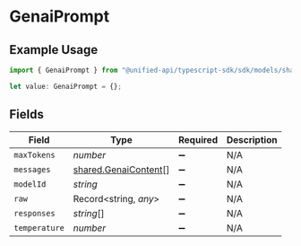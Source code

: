 # GenaiPrompt

## Example Usage

```typescript
import { GenaiPrompt } from "@unified-api/typescript-sdk/sdk/models/shared";

let value: GenaiPrompt = {};
```

## Fields

| Field                                                               | Type                                                                | Required                                                            | Description                                                         |
| ------------------------------------------------------------------- | ------------------------------------------------------------------- | ------------------------------------------------------------------- | ------------------------------------------------------------------- |
| `maxTokens`                                                         | *number*                                                            | :heavy_minus_sign:                                                  | N/A                                                                 |
| `messages`                                                          | [shared.GenaiContent](../../../sdk/models/shared/genaicontent.md)[] | :heavy_minus_sign:                                                  | N/A                                                                 |
| `modelId`                                                           | *string*                                                            | :heavy_minus_sign:                                                  | N/A                                                                 |
| `raw`                                                               | Record<string, *any*>                                               | :heavy_minus_sign:                                                  | N/A                                                                 |
| `responses`                                                         | *string*[]                                                          | :heavy_minus_sign:                                                  | N/A                                                                 |
| `temperature`                                                       | *number*                                                            | :heavy_minus_sign:                                                  | N/A                                                                 |